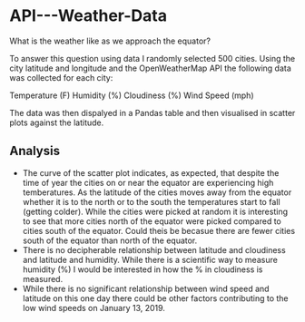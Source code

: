 # API---Weather-Data

What is the weather like as we approach the equator? 

To answer this question using data I randomly selected 500 cities. Using the city latitude and longitude and the OpenWeatherMap API the following data was collected for each city:

Temperature (F)
Humidity (%)
Cloudiness (%)
Wind Speed (mph)

The data was then dispalyed in a Pandas table and then visualised in scatter plots against the latitude.

## Analysis
- The curve of the scatter plot indicates, as expected, that despite the time of year the cities on or near the equator are experiencing high temberatures. As the latitude of the cities moves away from the equator whether it is to the north or to the south the temperatures start to fall (getting colder). While the cities were picked at random it is interesting to see that more cities north of the equator were picked compared to cities south of the equator. Could theis be becasue there are fewer cities south of the equator than north of the equator.
- There is no decipherable relationship between latitude and cloudiness and latitude and humidity. While there is a scientific way to measure humidity (%) I would be interested in how the % in cloudiness is measured.
- While there is no significant relationship between wind speed and latitude on this one day there could be other factors contributing to the low wind speeds on January 13, 2019.

